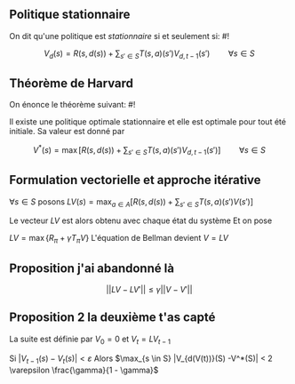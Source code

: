 
## Politique stationnaire
On dit qu'une politique est *stationnaire* si et seulement si: #!

$$V_{d}(s) = R(s, d(s)) + \sum_{s' \in S}T(s,a)(s')V_{d,t-1} (s') \quad \quad \forall s \in S$$

## Théorème de Harvard
On énonce le théorème suivant: #!

Il existe une politique optimale stationnaire et elle est optimale pour tout été initiale. Sa valeur est donné par

$$V^*(s) = \max \left[R(s, d(s)) + \sum_{s' \in S}T(s,a)(s')V_{d,t-1} (s')\right] \quad \quad \forall s \in S$$


## Formulation vectorielle et approche itérative

$\forall s \in S$ posons $LV(s) = \max_{a \in  A}\left[ R(s, d(s)) + \sum_{s' \in S}T(s,a)(s')V(s')  \right]$

Le vecteur $LV$ est alors obtenu avec chaque état du système Et on pose

$LV = \max \left\{ R_{\pi} + \gamma T_{\pi}V \right\}$
L'équation de Bellman devient $V = LV$


## Proposition j'ai abandonné là

$$
||LV - LV'|| \leq \gamma ||V -V'||
$$


## Proposition 2 la deuxième t'as capté
La suite est définie par $V_{0} = 0$ et $V_{t} = LV_{t-1}$

Si $|V_{t-1}(s) - V_{t}(s)| < \varepsilon$
Alors $\max_{s \in S} |V_{d(V(t))}(S) -V^*(S)| < 2 \varepsilon \frac{\gamma}{1 - \gamma}$